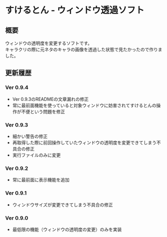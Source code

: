# すけるとん - ウィンドウ透過ソフト
## 概要
ウィンドウの透明度を変更するソフトです。<br>
キャラクリの際に元ネタのキャラの画像を透過した状態で見たかったので作りました。

## 更新履歴
### Ver 0.9.4
- Ver 0.9.3のREADMEの文章漏れの修正
- 常に最前面機能を使っていると対象ウィンドウに妨害されてすけるとんの操作が不便という問題を修正
### Ver 0.9.3
- 細かい警告の修正
- 再取得した際に前回操作していたウィンドウの透明度を変更できてしまう不具合の修正
- 実行ファイルのみに変更
### Ver 0.9.2
- 常に最前面に表示機能を追加
### Ver 0.9.1
- ウィンドウサイズが変更できてしまう不具合の修正
### Ver 0.9.0
- 最低限の機能（ウィンドウの透明度の変更）のみを実装
